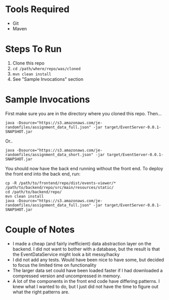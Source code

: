 # Tools Required

* Git
* Maven

# Steps To Run

1. Clone this repo
2. `cd /path/where/repo/was/cloned`
3. `mvn clean install`
4. See "Sample Invocations" section


# Sample Invocations
First make sure you are in the directory where you cloned this repo. Then...

```
java -Dsource="https://s3.amazonaws.com/je-randomfiles/assignment_data_full.json" -jar target/EventServer-0.0.1-SNAPSHOT.jar
```

Or..

```
java -Dsource="https://s3.amazonaws.com/je-randomfiles/assignment_data_short.json" -jar target/EventServer-0.0.1-SNAPSHOT.jar
```


You should now have the back end running without the front end. To deploy the front end into the back end, run:

```
cp -R /path/to/frontend/repo/dist/events-viewer/* /path/to/backend/repo/src/main/resources/static/
cd /path/to/backend/repo/
mvn clean install
java -Dsource="https://s3.amazonaws.com/je-randomfiles/assignment_data_full.json" -jar target/EventServer-0.0.1-SNAPSHOT.jar
```

# Couple of Notes

* I made a cheap (and fairly inefficient) data abstraction layer on the backend. I did not want to bother with a database, but the result is that the EventDataService might look a bit messy/hacky
* I did not add any tests. Would have been nice to have some, but decided to focus the limited time on functionality
* The larger data set could have been loaded faster if I had downloaded a compressed version and uncompressed in memory.
* A lot of the components in the front end code have differing patterns. I knew what I wanted to do, but I just did not have the time to figure out what the right patterns are.
